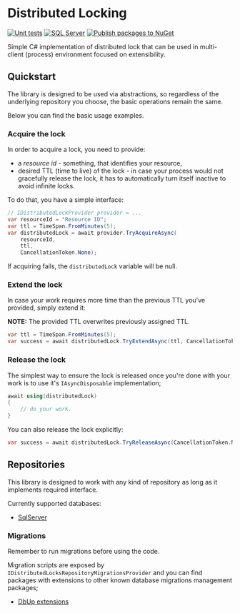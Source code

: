 # Distributed Locking 

[![Unit tests](https://github.com/TheName/DistributedLocking/actions/workflows/unit_tests.yml/badge.svg)](https://github.com/TheName/DistributedLocking/actions/workflows/unit_tests.yml)
[![SQL Server](https://github.com/TheName/DistributedLocking/actions/workflows/integration_tests_sqlserver.yml/badge.svg)](https://github.com/TheName/DistributedLocking/actions/workflows/integration_tests_sqlserver.yml)
[![Publish packages to NuGet](https://github.com/TheName/DistributedLocking/actions/workflows/publish_nuget.yml/badge.svg)](https://github.com/TheName/DistributedLocking/actions/workflows/publish_nuget.yml)

Simple C# implementation of distributed lock that can be used in multi-client (process) environment focused on extensibility.

## Quickstart

The library is designed to be used via abstractions, so regardless of the underlying repository you choose, the basic operations remain the same.

Below you can find the basic usage examples.

### Acquire the lock

In order to acquire a lock, you need to provide:
- a *resource id* - something, that identifies your resource,
- desired TTL (time to live) of the lock - in case your process would not gracefully release the lock, it has to automatically turn itself inactive to avoid infinite locks.

To do that, you have a simple interface:
```csharp
// IDistributedLockProvider provider = ... 
var resourceId = "Resource ID";
var ttl = TimeSpan.FromMinutes(5);
var distributedLock = await provider.TryAcquireAsync(
    resourceId,
    ttl,
    CancellationToken.None);
```

If acquiring fails, the `distributedLock` variable will be null.

### Extend the lock

In case your work requires more time than the previous TTL you've provided, simply extend it:

**NOTE:** The provided TTL overwrites previously assigned TTL.

```csharp
var ttl = TimeSpan.FromMinutes(5);
var success = await distributedLock.TryExtendAsync(ttl, CancellationToken.None);
```

### Release the lock

The simplest way to ensure the lock is released once you're done with your work is to use it's `IAsyncDisposable` implementation;

```csharp
await using(distributedLock)
{
    // do your work.
}
```

You can also release the lock explicitly:

```csharp
var success = await distributedLock.TryReleaseAsync(CancellationToken.None);
```

## Repositories

This library is designed to work with any kind of repository as long as it implements required interface.

Currently supported databases:

- [SqlServer](./Repositories/SqlServer/README.MD)

### Migrations

Remember to run migrations before using the code.

Migration scripts are exposed by `IDistributedLocksRepositoryMigrationsProvider` and you can find packages with extensions to other known database migrations management packages;

- [DbUp extensions](./Repositories/Migrations/Repositories.Migrations.DbUp)
